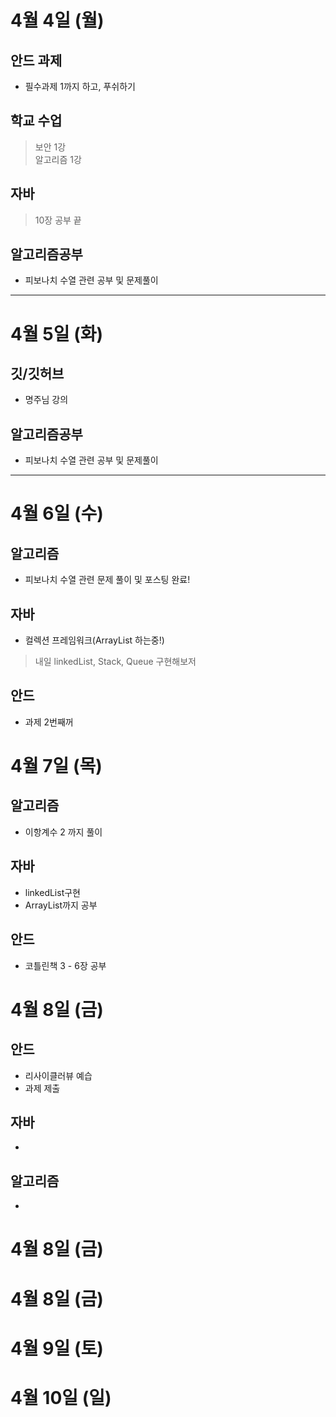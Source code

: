# 4월 4일 (월)
## 안드 과제
- 필수과제 1까지 하고, 푸쉬하기
## 학교 수업
> 보안 1강  
> 알고리즘 1강  
## 자바
> 10장 공부 끝  
## 알고리즘공부
- 피보나치 수열 관련 공부 및 문제풀이  

----

# 4월 5일 (화)
## 깃/깃허브
- 명주님 강의 
## 알고리즘공부
- 피보나치 수열 관련 공부 및 문제풀이
----

# 4월 6일 (수)
## 알고리즘  
- 피보나치 수열 관련 문제 풀이 및 포스팅 완료!
## 자바
- 컬렉션 프레임워크(ArrayList 하는중!)  
> 내일 linkedList, Stack, Queue 구현해보저
## 안드
- 과제 2번째꺼
# 4월 7일 (목)
## 알고리즘 
- 이항계수 2 까지 풀이 
## 자바
- linkedList구현
- ArrayList까지 공부
## 안드
- 코틀린책 3 - 6장 공부  
# 4월 8일 (금)
## 안드
- 리사이클러뷰 예습
- 과제 제출
## 자바
- 
## 알고리즘
- 
# 4월 8일 (금)

# 4월 8일 (금)

# 4월 9일 (토)

# 4월 10일 (일)

